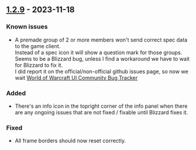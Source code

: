 ## [1.2.9](https://github.com/NintendoLink07/MythicIOGrabber/releases/tag/1.2.9) - 2023-11-18


### Known issues

- A premade group of 2 or more members won't send correct spec data to the game client.<br>
Instead of a spec icon it will show a question mark for those groups.<br>
Seems to be a Blizzard bug, unless I find a workaround we have to wait for Blizzard to fix it.<br>
I did report it on the official/non-official github issues page, so now we wait [World of Warcraft UI Community Bug Tracker](https://github.com/Stanzilla/WoWUIBugs/issues/502)


### Added

- There's an info icon in the topright corner of the info panel when there are any ongoing issues that are not fixed / fixable until Blizzard fixes it.


### Fixed

- All frame borders should now reset correctly.